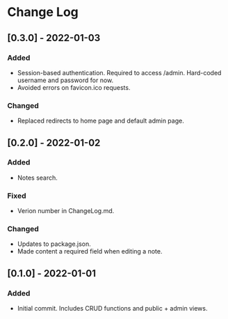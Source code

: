 # Change Log

## [0.3.0] - 2022-01-03
### Added
- Session-based authentication. Required to access /admin. Hard-coded username and password for now.
- Avoided errors on favicon.ico requests.

### Changed
- Replaced redirects to home page and default admin page.

## [0.2.0] - 2022-01-02
### Added
- Notes search.

### Fixed
- Verion number in ChangeLog.md.

### Changed
- Updates to package.json.
- Made content a required field when editing a note.

## [0.1.0] - 2022-01-01
### Added
- Initial commit. Includes CRUD functions and public + admin views.
